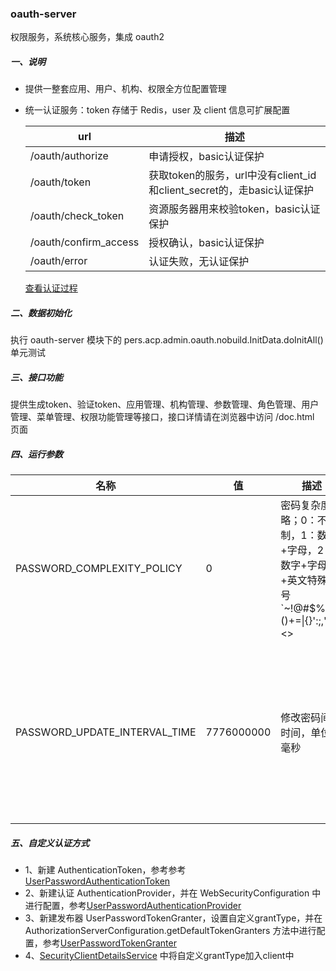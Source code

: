 ### oauth-server

权限服务，系统核心服务，集成 oauth2

##### 一、说明

- 提供一整套应用、用户、机构、权限全方位配置管理
- 统一认证服务：token 存储于 Redis，user 及 client 信息可扩展配置

  |          url          |  描述                   |
    | --------------------- | ----------------------- | 
  | /oauth/authorize      | 申请授权，basic认证保护      |
  | /oauth/token          | 获取token的服务，url中没有client_id和client_secret的，走basic认证保护 |
  | /oauth/check_token    | 资源服务器用来校验token，basic认证保护 |
  | /oauth/confirm_access | 授权确认，basic认证保护  |
  | /oauth/error          | 认证失败，无认证保护     |

  [查看认证过程](../../doc/oauth2.0认证.md)

##### 二、数据初始化

执行 oauth-server 模块下的 pers.acp.admin.oauth.nobuild.InitData.doInitAll() 单元测试

##### 三、接口功能

提供生成token、验证token、应用管理、机构管理、参数管理、角色管理、用户管理、菜单管理、权限功能管理等接口，接口详情请在浏览器中访问 /doc.html 页面

##### 四、运行参数

|名称|值|描述|备注|
| --------------------- | --------------------- | --------------------- | ----------------------- | 
|PASSWORD_COMPLEXITY_POLICY|0|密码复杂度策略；0：不限制，1：数字+字母，2：数字+字母+英文特殊符号`~!@#$%^&*()+=&#124;{}':;,\"[].<>|默认0|
|PASSWORD_UPDATE_INTERVAL_TIME|7776000000|修改密码间隔时间，单位：毫秒|密码过期之后，会要求强制修改密码；默认90天|

##### 五、自定义认证方式

- 1、新建
  AuthenticationToken，参考参考[UserPasswordAuthenticationToken](src/main/kotlin/pers/acp/admin/oauth/token/UserPasswordAuthenticationToken.kt)
- 2、新建认证 AuthenticationProvider，并在 WebSecurityConfiguration
  中进行配置，参考[UserPasswordAuthenticationProvider](src/main/kotlin/pers/acp/admin/oauth/token/granter/UserPasswordAuthenticationProvider.kt)
- 3、新建发布器 UserPasswordTokenGranter，设置自定义grantType，并在 AuthorizationServerConfiguration.getDefaultTokenGranters
  方法中进行配置，参考[UserPasswordTokenGranter](src/main/kotlin/pers/acp/admin/oauth/token/granter/UserPasswordTokenGranter.kt)
- 4、[SecurityClientDetailsService](src/main/kotlin/pers/acp/admin/oauth/security/SecurityClientDetailsService.kt)
  中将自定义grantType加入client中